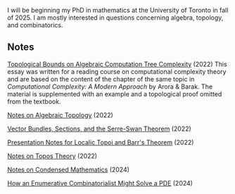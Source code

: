I will be beginning my PhD in mathematics at the University of Toronto in fall of 2025. I am mostly interested in questions concerning algebra, topology, and combinatorics. 

## Notes

[Topological Bounds on Algebraic Computation Tree Complexity](./assets/notes/mat495_essay.pdf) (2022)
This essay was written for a reading course on computational complexity theory and are based on the content of the chapter of the same topic in *Computational Complexity: A Modern Approach* by Arora & Barak. The material is supplemented with an example and a topological proof omitted from the textbook.

[Notes on Algebraic Topology](./assets/notes/matd94_notes.pdf) (2022)

[Vector Bundles, Sections, and the Serre-Swan Theorem](./assets/notes/matd94_serreswan_essay.pdf) (2022)

[Presentation Notes for Localic Topoi and Barr's Theorem](./assets/notes/matd95_localictopoi.pdf) (2022)

[Notes on Topos Theory](./assets/notes/matd95_notes.pdf) (2022)

[Notes on Condensed Mathematics](./assets/notes/mproj_notes.pdf) (2024)

[How an Enumerative Combinatorialist Might Solve a PDE](./assets/notes/talks_appliedpde.pdf) (2024)